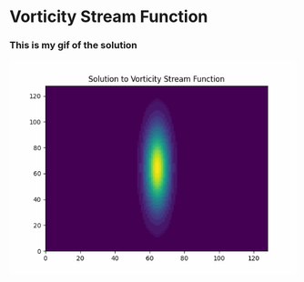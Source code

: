 # Vorticity Stream Function
### This is my gif of the solution

![](visuals/vorticity_stream_function.gif)

